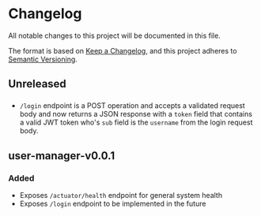 # Changelog

All notable changes to this project will be documented in this file.

The format is based on [Keep a Changelog](https://keepachangelog.com/en/1.0.0/),
and this project adheres to
[Semantic Versioning](https://semver.org/spec/v2.0.0.html).

## Unreleased

###

- `/login` endpoint is a POST operation and accepts a validated request body and
  now returns a JSON response with a `token` field that contains a valid JWT
  token who's `sub` field is the `username` from the login request body.

## user-manager-v0.0.1

### Added

- Exposes `/actuator/health` endpoint for general system health
- Exposes `/login` endpoint to be implemented in the future
